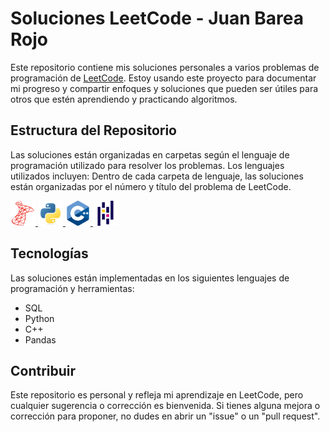 # Soluciones LeetCode - Juan Barea Rojo

Este repositorio contiene mis soluciones personales a varios problemas de programación de [LeetCode](https://leetcode.com/barearojojuan/). Estoy usando este proyecto para documentar mi progreso y compartir enfoques y soluciones que pueden ser útiles para otros que estén aprendiendo y practicando algoritmos.

## Estructura del Repositorio

Las soluciones están organizadas en carpetas según el lenguaje de programación utilizado para resolver los problemas. Los lenguajes utilizados incluyen:
Dentro de cada carpeta de lenguaje, las soluciones están organizadas por el número y título del problema de LeetCode.

<a href="https://www.microsoft.com/sql-server" target="_blank">
  <img src="https://raw.githubusercontent.com/devicons/devicon/master/icons/microsoftsqlserver/microsoftsqlserver-plain.svg" alt="SQL" width="40" height="40"/>
</a>
<a href="https://www.python.org" target="_blank">
  <img src="https://raw.githubusercontent.com/devicons/devicon/master/icons/python/python-original.svg" alt="Python" width="40" height="40"/>
</a>
<a href="https://isocpp.org/" target="_blank">
  <img src="https://raw.githubusercontent.com/devicons/devicon/master/icons/cplusplus/cplusplus-original.svg" alt="C++" width="40" height="40"/>
</a>
<a href="https://pandas.pydata.org/" target="_blank">
  <img src="https://raw.githubusercontent.com/devicons/devicon/master/icons/pandas/pandas-original.svg" alt="Pandas" width="40" height="40"/>
</a>

## Tecnologías

Las soluciones están implementadas en los siguientes lenguajes de programación y herramientas:
- SQL
- Python
- C++
- Pandas 

## Contribuir

Este repositorio es personal y refleja mi aprendizaje en LeetCode, pero cualquier sugerencia o corrección es bienvenida. Si tienes alguna mejora o corrección para proponer, no dudes en abrir un "issue" o un "pull request".






